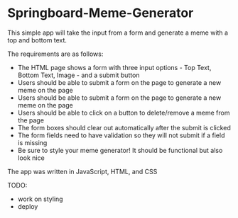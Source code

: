 # Springboard-Meme-Generator
This simple app will take the input from a form and generate a meme with a top and bottom text.

The requirements are as follows:
- The HTML page shows a form with three input options - Top Text, Bottom Text, Image - and a submit button
- Users should be able to submit a form on the page to generate a new meme on the page
- Users should be able to submit a form on the page to generate a new meme on the page
- Users should be able to click on a button to delete/remove a meme from the page
- The form boxes should clear out automatically after the submit is clicked
- The form fields need to have validation so they will not submit if a field is missing
- Be sure to style your meme generator! It should be functional but also look nice

The app was written in JavaScript, HTML, and CSS

TODO:
- work on styling
- deploy
